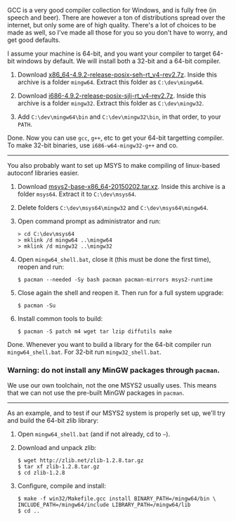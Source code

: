 GCC is a very good compiler collection for Windows, and is fully free (in speech and beer). There are however a ton of distributions spread over the internet, but only some are of high quality. There's a lot of choices to be made as well, so I've made all those for you so you don't have to worry, and get good defaults.

I assume your machine is 64-bit, and you want your compiler to target 64-bit windows by default. We will install both a 32-bit and a 64-bit compiler.

1. Download [x86_64-4.9.2-release-posix-seh-rt_v4-rev2.7z](http://sourceforge.net/projects/mingw-w64/files/Toolchains%20targetting%20Win64/Personal%20Builds/mingw-builds/4.9.2/threads-posix/seh/x86_64-4.9.2-release-posix-seh-rt_v4-rev2.7z/download). Inside this archive is a folder `mingw64`. Extract this folder as `C:\dev\mingw64`.

2. Download [i686-4.9.2-release-posix-sjlj-rt_v4-rev2.7z](http://sourceforge.net/projects/mingw-w64/files/Toolchains%20targetting%20Win32/Personal%20Builds/mingw-builds/4.9.2/threads-posix/sjlj/i686-4.9.2-release-posix-sjlj-rt_v4-rev2.7z/download). Inside this archive is a folder `mingw32`. Extract this folder as `C:\dev\mingw32`.

3. Add `C:\dev\mingw64\bin` and `C:\dev\mingw32\bin`, in that order, to your `PATH`.

Done. Now you can use `gcc`, `g++`, etc to get your 64-bit targetting compiler. To make 32-bit binaries, use `i686-w64-mingw32-g++` and co.

---

You also probably want to set up MSYS to make compiling of linux-based autoconf libraries easier.

1. Download [msys2-base-x86_64-20150202.tar.xz](http://sourceforge.net/projects/msys2/files/Base/x86_64/msys2-base-x86_64-20150202.tar.xz/download). Inside this archive is a folder `msys64`. Extract it to `C:\dev\msys64`.

2. Delete folders `C:\dev\msys64\mingw32` and `C:\dev\msys64\mingw64`.

3. Open command prompt as administrator and run:

   ```
   > cd C:\dev\msys64
   > mklink /d mingw64 ..\mingw64
   > mklink /d mingw32 ..\mingw32
   ```

4. Open `mingw64_shell.bat`, close it (this must be done the first time), reopen and run:

   ```
   $ pacman --needed -Sy bash pacman pacman-mirrors msys2-runtime
   ```

5. Close again the shell and reopen it. Then run for a full system upgrade:

   ```
   $ pacman -Su
   ```

6. Install common tools to build:

   ```
   $ pacman -S patch m4 wget tar lzip diffutils make
   ```

Done. Whenever you want to build a library for the 64-bit compiler run `mingw64_shell.bat`. For 32-bit run `mingw32_shell.bat`.

### Warning: do not install any MinGW packages through `pacman`.

We use our own toolchain, not the one MSYS2 usually uses. This means that we can not use the pre-built MinGW packages in `pacman`.

---

As an example, and to test if our MSYS2 system is properly set up, we'll try and build the 64-bit zlib library:

1. Open `mingw64_shell.bat` (and if not already, cd to `~`).

2. Download and unpack zlib:

   ```
   $ wget http://zlib.net/zlib-1.2.8.tar.gz
   $ tar xf zlib-1.2.8.tar.gz
   $ cd zlib-1.2.8
   ```

3. Configure, compile and install:

   ```
   $ make -f win32/Makefile.gcc install BINARY_PATH=/mingw64/bin \
   INCLUDE_PATH=/mingw64/include LIBRARY_PATH=/mingw64/lib
   $ cd ..
   ```
